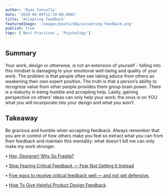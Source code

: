 ```yaml
---
author: 'Ryan Connolly'
date: '2019-04-09T12:19:00.000Z'
title: 'Accepting Feedback'
featuredImage: '/images/posts/dbp/accepting-feedback.png'
publish: true
tags: ['Best Practices', 'Psychology']
---
```


## Summary

Your work, design or otherwise, is not an extension of yourself - falling into this mindset is damaging to your emotional well-being and quality of your work. The problem is that people often see taking advice from others as weakening their own expert position. The truth is that a person’s ability to recognize value from other people provides them group brain power. There is a maturity in being humble and accepting help. Lastly, gaining perspective on others’ ideas can only help your work; the onus is on YOU what you will incorporate into your design and what you won’t.

## Takeaway

Be gracious and humble when accepting feedback. Always remember that you are in control of how others make you feel so extract what you can from their feedback and maintain this mentality: what doesn't kill me can only make my work stronger.

• [Hey, Designer! Why So Fragile?](https://uxdesign.cc/hey-designer-why-so-fragile-57e7292c0a51)

• [Stop Fearing Critical Feedback — Fear Not Getting It Instead](https://doist.com/blog/handle-negative-feedback/)

• [Five ways to receive critical feedback well — and not get defensive.](https://knowyourteam.com/blog/2018/09/27/five-ways-to-receive-critical-feedback-well-and-not-get-defensive/)

• [How To Give Helpful Product Design Feedback](https://mikeindustries.com/blog/archive/2017/06/how-to-give-helpful-product-design-feedback)
